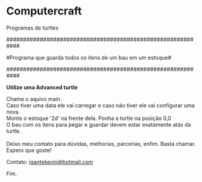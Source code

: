 # Computercraft
Programas de turtles

<p>############################################################</p>
<p>#Programa que guarda todos os itens de um bau em um estoque#</p>
<p>############################################################</p>

<strong>Utilize uma Advanced turtle</strong>

Chame o aquivo main.<br>
Caso tiver uma data ele vai carregar e caso não tiver ele vai configurar uma nova.<br>
Monte o estoque '2d' na frente dela. Ponha a turtle na posição 0,0 <br>
O bau com os itens para pegar e guardar devem estar exatamente atás da turtle.<br>
<br>
Deixo meu contato para dúvidas, melhorias, parcerias, enfim. Basta chamar.<br>
Espero que goste!<br>

Contato: igantekevin@hotmail.com

Fim.
